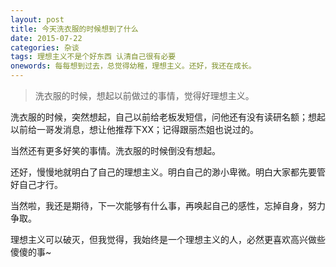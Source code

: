 ```yaml
---
layout: post
title: 今天洗衣服的时候想到了什么 
date: 2015-07-22
categories: 杂谈
tags: 理想主义不是个好东西 认清自己很有必要
onewords: 每每想到过去，总觉得幼稚，理想主义。还好，我还在成长。
---
```

> 洗衣服的时候，想起以前做过的事情，觉得好理想主义。

洗衣服的时候，突然想起，自己以前给老板发短信，问他还有没有读研名额；想起以前给一哥发消息，想让他推荐下XX；记得跟丽杰姐也说过的。

当然还有更多好笑的事情。洗衣服的时候倒没有想起。

还好，慢慢地就明白了自己的理想主义。明白自己的渺小卑微。明白大家都先要管好自己才行。

当然啦，我还是期待，下一次能够有什么事，再唤起自己的感性，忘掉自身，努力争取。

理想主义可以破灭，但我觉得，我始终是一个理想主义的人，必然更喜欢高兴做些傻傻的事~

